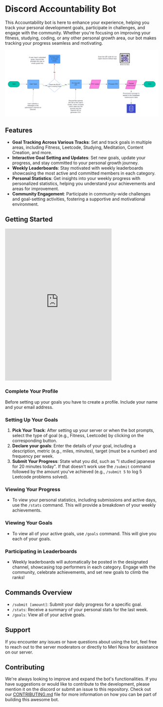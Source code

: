 # Discord Accountability Bot

This Accountability bot is here to enhance your experience, helping you track your personal development goals, participate in challenges, and engage with the community. Whether you're focusing on improving your fitness, studying, coding, or any other personal growth area, our bot makes tracking your progress seamless and motivating.

![image](images/system_diagram.png)


## Features

- **Goal Tracking Across Various Tracks**: Set and track goals in multiple areas, including Fitness, Leetcode, Studying, Meditation, Content Creation, and more.
- **Interactive Goal Setting and Updates**: Set new goals, update your progress, and stay committed to your personal growth journey.
- **Weekly Leaderboards**: Stay motivated with weekly leaderboards showcasing the most active and committed members in each category.
- **Personal Statistics**: Get insights into your weekly progress with personalized statistics, helping you understand your achievements and areas for improvement.
- **Community Engagement**: Participate in community-wide challenges and goal-setting activities, fostering a supportive and motivational environment.

## Getting Started

<iframe src="https://discord.com/widget?id=1168693434572345346&theme=dark" width="350" height="500" allowtransparency="true" frameborder="0" sandbox="allow-popups allow-popups-to-escape-sandbox allow-same-origin allow-scripts"></iframe>

### Complete Your Profile
Before setting up your goals you have to create a profile. Include your name and your email address. 

### Setting Up Your Goals

1. **Pick Your Track**: After setting up your server or when the bot prompts, select the type of goal (e.g., Fitness, Leetcode) by clicking on the corresponding button.
2. **Declare your goals**: Enter the details of your goal, including a description, metric (e.g., miles, minutes), target (must be a number) and frequency per week.
3. **Submit Your Progress**: State what you did, such as "I studied japanese for 20 minutes today". If that doesn't work use the `/submit` command followed by the amount you've achieved (e.g., `/submit 5` to log 5 Leetcode problems solved). 

### Viewing Your Progress

- To view your personal statistics, including submissions and active days, use the `/stats` command. This will provide a breakdown of your weekly achievements.

### Viewing Your Goals

- To view all of your active goals, use `/goals` command. This will give you each of your goals. 

### Participating in Leaderboards

- Weekly leaderboards will automatically be posted in the designated channel, showcasing top performers in each category. Engage with the community, celebrate achievements, and set new goals to climb the ranks!

## Commands Overview

- `/submit [amount]`: Submit your daily progress for a specific goal.
- `/stats`: Receive a summary of your personal stats for the last week.
- `/goals`: View all of your active goals. 

## Support

If you encounter any issues or have questions about using the bot, feel free to reach out to the server moderators or directly to Meri Nova for assistance on our server.

## Contributing

We're always looking to improve and expand the bot's functionalities. If you have suggestions or would like to contribute to the development, please mention it on the discord or submit an issue to this repository. Check out our [CONTRIBUTING.md](.github/workflows/CONTRIBUTING.md) file for more information on how you can be part of building this awesome bot. 
